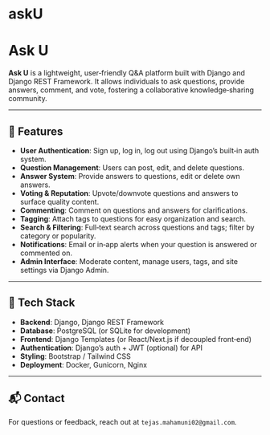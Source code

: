 # askU
# Ask U

**Ask U** is a lightweight, user‑friendly Q\&A platform built with Django and Django REST Framework. It allows individuals to ask questions, provide answers, comment, and vote, fostering a collaborative knowledge‑sharing community.

---

## 🚀 Features

* **User Authentication**: Sign up, log in, log out using Django’s built‑in auth system.
* **Question Management**: Users can post, edit, and delete questions.
* **Answer System**: Provide answers to questions, edit or delete own answers.
* **Voting & Reputation**: Upvote/downvote questions and answers to surface quality content.
* **Commenting**: Comment on questions and answers for clarifications.
* **Tagging**: Attach tags to questions for easy organization and search.
* **Search & Filtering**: Full‑text search across questions and tags; filter by category or popularity.
* **Notifications**: Email or in‑app alerts when your question is answered or commented on.
* **Admin Interface**: Moderate content, manage users, tags, and site settings via Django Admin.

---

## 🔧 Tech Stack

* **Backend**: Django, Django REST Framework
* **Database**: PostgreSQL (or SQLite for development)
* **Frontend**: Django Templates (or React/Next.js if decoupled front‑end)
* **Authentication**: Django’s auth + JWT (optional) for API
* **Styling**: Bootstrap / Tailwind CSS
* **Deployment**: Docker, Gunicorn, Nginx

---



## 📬 Contact

For questions or feedback, reach out at `tejas.mahamuni02@gmail.com`.
